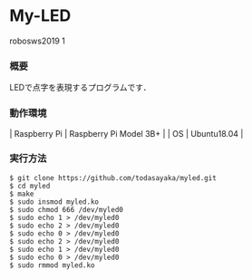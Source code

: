# My-LED
robosws2019 1

### 概要
LEDで点字を表現するプログラムです．

### 動作環境
| Raspberry Pi | Raspberry Pi Model 3B+ |
| OS | Ubuntu18.04 |

### 実行方法
```
$ git clone https://github.com/todasayaka/myled.git
$ cd myled
$ make
$ sudo insmod myled.ko
$ sudo chmod 666 /dev/myled0
$ sudo echo 1 > /dev/myled0
$ sudo echo 2 > /dev/myled0
$ sudo echo 0 > /dev/myled0
$ sudo echo 2 > /dev/myled0
$ sudo echo 1 > /dev/myled0
$ sudo echo 0 > /dev/myled0
$ sudo rmmod myled.ko
```

